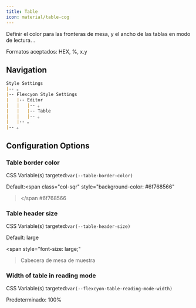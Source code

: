 ```yaml
---
title: Table
icon: material/table-cog
---
```


Definir el color para las fronteras de mesa, y el ancho de las tablas en modo de lectura.
.

Formatos aceptados: HEX, %, x.y

## Navigation
```md
Style Settings
|-- 。
|-- Flexcyon Style Settings
|   |-- Editor
|   |   |-- 。
|   |   |-- Table
|   |   |-- 。
|   |-- 。
|-- 。
```

## Configuration Options

### Table border color
CSS Variable(s) targeted:`var(--table-border-color)`

Default:<span class="col-sqr" style="background-color: #6f768566"
></span
>#6f768566

### Table header size
CSS Variable(s) targeted:`var(--table-header-size)`

Default: large

<span style="font-size: large;"
>Cabecera de mesa de muestra</span>

### Width of table in reading mode
CSS Variable(s) targeted:`var(--flexcyon-table-reading-mode-width)`

Predeterminado: 100%